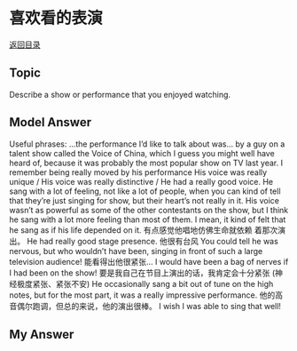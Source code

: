# 喜欢看的表演
[返回目录](README.md)
## Topic
Describe a show or performance that you enjoyed watching.
## Model Answer
Useful phrases:
...the performance I’d like to talk about was... by a guy on a talent show called the Voice of China, which I guess you might well have heard of, because it was probably the most popular show on TV last year.
I remember being really moved by his performance
His voice was really unique / His voice was really distinctive / He had a really good voice.
He sang with a lot of feeling, not like a lot of people, when you can kind of tell that they’re just singing for show, but their heart’s not really in it.
His voice wasn’t as powerful as some of the other contestants on the show, but I think he sang with a lot more feeling than most of them.
I mean, it kind of felt that he sang as if his life depended on it. 有点感觉他唱地仿佛生命就依赖 着那次演出。
He had really good stage presence. 他很有台风
You could tell he was nervous, but who wouldn’t have been, singing in front of such a large
television audience! 能看得出他很紧张...
I would have been a bag of nerves if I had been on the show!
要是我自己在节目上演出的话，我肯定会十分紧张 (神经极度紧张、紧张不安)
He occasionally sang a bit out of tune on the high notes, but for the most part, it was a really impressive performance. 他的高音偶尔跑调，但总的来说，他的演出很棒。
I wish I was able to sing that well!
## My Answer

